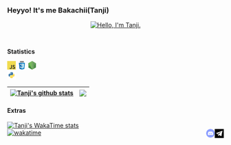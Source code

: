 ### Heyyo! It's me Bakachii(Tanji)

<p align="center"><a href="https://Bakachii.github.io"><img width="80%" alt="Hello, I'm Tanji." src="./assets/gh-readme-header.png" /></a></p>

<br />

**Statistics**

<code><img height="20" alt="javascript" src="https://raw.githubusercontent.com/github/explore/80688e429a7d4ef2fca1e82350fe8e3517d3494d/topics/javascript/javascript.png"></code>
<code><img height="20" alt="css" src="https://raw.githubusercontent.com/github/explore/80688e429a7d4ef2fca1e82350fe8e3517d3494d/topics/css/css.png"></code>
<code><img height="20" alt="nodejs" src="https://raw.githubusercontent.com/github/explore/80688e429a7d4ef2fca1e82350fe8e3517d3494d/topics/nodejs/nodejs.png"></code>    
<code><img height="20" alt="python" src="https://raw.githubusercontent.com/github/explore/80688e429a7d4ef2fca1e82350fe8e3517d3494d/topics/python/python.png"></code>

| <a href="https://github.com/Bakachii"><img align="center" src="https://github-readme-stats.vercel.app/api?username=Bakachii&show_icons=true&include_all_commits=true&theme=tokyonight&hide_border=true" alt="Tanji's github stats" /></a> | <a href="https://github.com/Bakachii"><img align="center" src="https://github-readme-stats.vercel.app/api/top-langs/?username=bakachii&layout=compact&theme=buefy&hide_border=true" /></a> |
| ------------- | ------------- |

#### Extras
[![Tanji's WakaTime stats](https://github-readme-stats.vercel.app/api/wakatime?username=Bakachii)](https://t.me/UnchainedCodes)
<br/>
<a href="https://t.me/Bakachii">
  <img align="right" alt="Tanjirou Kamado | Telegram" width="21px" src="https://raw.githubusercontent.com/Bakachii/Bakachii/master/assets/telegram-svgrepo-com.svg" />
</a>
<a href="https://discordapp.com/users/lynncept">
  <img align="right" alt="Tanjirou Kamado | Discord" width="20px" src="https://raw.githubusercontent.com/BakaChii/Bakachii/master/assets/discord-round.svg" />
</a>
[![wakatime](https://wakatime.com/badge/user/018e54cd-5552-44cc-8c63-96f82d409fb7.svg)](https://wakatime.com/@018e54cd-5552-44cc-8c63-96f82d409fb7)
